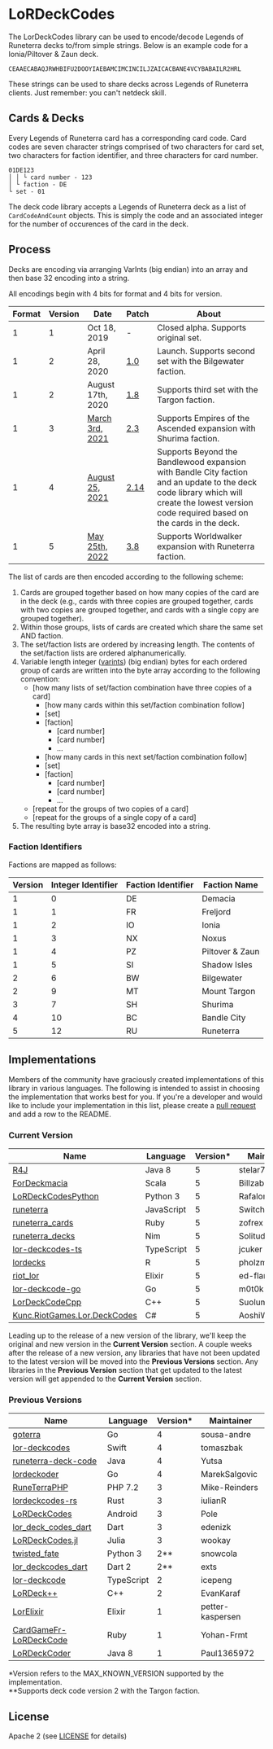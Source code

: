 ﻿LoRDeckCodes
============

The LorDeckCodes library can be used to encode/decode Legends of Runeterra decks to/from simple strings. Below is an example code for a Ionia/Piltover & Zaun deck.
```
CEAAECABAQJRWHBIFU2DOOYIAEBAMCIMCINCILJZAICACBANE4VCYBABAILR2HRL
```
These strings can be used to share decks across Legends of Runeterra clients. Just remember: you can't netdeck skill.

## Cards & Decks

Every Legends of Runeterra card has a corresponding card code. Card codes are seven character strings comprised of two characters for card set, two characters for faction identifier, and three characters for card number. 

```
01DE123
│ │ └ card number - 123
│ └ faction - DE
└ set - 01
```

The deck code library accepts a Legends of Runeterra deck as a list of `CardCodeAndCount` objects. This is simply the code and an associated integer for the number of occurences of the card in the deck.

## Process
Decks are encoding via arranging VarInts (big endian) into an array and then base 32 encoding into a string.

All encodings begin with 4 bits for format and 4 bits for version.

| Format | Version | Date | Patch | About |
| ------ | ------- | ---- | ----- | ----- |
| 1 | 1 | Oct 18, 2019 | - | Closed alpha. Supports original set. |
| 1 | 2 | April 28, 2020 | [1.0](https://playruneterra.com/en-us/news/patch-1-0-notes/) | Launch. Supports second set with the Bilgewater faction. |
| 1 | 2 | August 17th, 2020 | [1.8](https://playruneterra.com/en-us/news/patch-1-8-notes-call-of-the-mountain/) | Supports third set with the Targon faction. |
| 1 | 3 | [March 3rd, 2021](https://twitter.com/PlayRuneterra/status/1362446783645945858) | [2.3](https://playruneterra.com/en-us/news/game-updates/patch-2-3-0-notes/) | Supports Empires of the Ascended expansion with Shurima faction. |
| 1 | 4 | [August 25, 2021](https://twitter.com/PlayRuneterra/status/1425487172589604865) | [2.14](https://playruneterra.com/en-us/news/game-updates/patch-2-14-0-notes/) | Supports Beyond the Bandlewood expansion with Bandle City faction and an update to the deck code library which will create the lowest version code required based on the cards in the deck. |
| 1 | 5 | [May 25th, 2022](https://twitter.com/PlayRuneterra/status/1525151384328454145) | [3.8](https://playruneterra.com/en-us/news/game-updates/patch-3-8-0-notes/) | Supports Worldwalker expansion with Runeterra faction. |

The list of cards are then encoded according to the following scheme:

1. Cards are grouped together based on how many copies of the card are in the deck (e.g., cards with three copies are grouped together, cards with two copies are grouped together, and cards with a single copy are grouped together).
1. Within those groups, lists of cards are created which share the same set AND faction.
1. The set/faction lists are ordered by increasing length. The contents of the set/faction lists are ordered alphanumerically.
1. Variable length integer ([varints](https://en.wikipedia.org/wiki/Variable-length_quantity)) (big endian) bytes for each ordered group of cards are written into the byte array according to the following convention:
    * [how many lists of set/faction combination have three copies of a card]
      * [how many cards within this set/faction combination follow]
      * [set]
      * [faction]
        * [card number]
        * [card number]
        * ...
      * [how many cards in this next set/faction combination follow]
      * [set]
      * [faction]
        * [card number]
        * [card number]
        * ...
    * [repeat for the groups of two copies of a card]
    * [repeat for the groups of a single copy of a card]
1. The resulting byte array is base32 encoded into a string.


### Faction Identifiers
Factions are mapped as follows:

| Version | Integer Identifier | Faction Identifier | Faction Name |
| ----------------- | ------------------ | ------------------ | ------------ |
| 1 | 0 | DE | Demacia |
| 1 | 1 | FR | Freljord |
| 1 | 2 | IO | Ionia |
| 1 | 3 | NX | Noxus |
| 1 | 4 | PZ | Piltover & Zaun |
| 1 | 5 | SI | Shadow Isles |
| 2 | 6 | BW | Bilgewater |
| 2 | 9 | MT | Mount Targon |
| 3 | 7 | SH | Shurima |
| 4 | 10 | BC | Bandle City |
| 5 | 12 | RU | Runeterra |

## Implementations
Members of the community have graciously created implementations of this library in various languages. The following is intended to assist in choosing the implementation that works best for you. If you're a developer and would like to include your implementation in this list, please create a [pull request](https://github.com/RiotGames/LoRDeckCodes/pulls) and add a row to the README.

### Current Version

| Name                  | Language | Version* | Maintainer |
| --------------------- | -------- | -------- | ---------- |
| [R4J](https://github.com/stelar7/R4J) | Java 8 | 5 | stelar7 |
| [ForDeckmacia](https://github.com/Billzabob/ForDeckmacia) | Scala | 5 | Billzabob |
| [LoRDeckCodesPython](https://github.com/Rafalonso/LoRDeckCodesPython) | Python 3 | 5 | Rafalonso |
| [runeterra](https://github.com/SwitchbladeBot/runeterra) | JavaScript | 5 | SwitchbladeBot |
| [runeterra_cards](https://github.com/zofrex/runeterra_cards) | Ruby | 5 | zofrex |
| [runeterra_decks](https://github.com/SolitudeSF/runeterra_decks) | Nim | 5 | SolitudeSF |
| [lor-deckcodes-ts](https://github.com/jcuker/lor-deckcode-ts) | TypeScript | 5 | jcuker |
| [lordecks](https://github.com/pholzmgit/lordecks) | R | 5 | pholzmgit |
| [riot_lor](https://github.com/ed-flanagan/riot_lor) | Elixir | 5 | ed-flanagan |
| [lor-deckcode-go](https://github.com/m0t0k1ch1/lor-deckcode-go) | Go | 5 | m0t0k1ch1 |
| [LorDeckCodeCpp](https://github.com/Suolumi/LorDeckCodeCpp) | C++ | 5 | Suolumi |
| [Kunc.RiotGames.Lor.DeckCodes](https://github.com/AoshiW/Kunc.RiotGames) | C# | 5 | AoshiW |


Leading up to the release of a new version of the library, we'll keep the original and new version in the **Current Version** section. A couple weeks after the release of a new version, any libraries that have not been updated to the latest version will be moved into the **Previous Versions** section. Any libraries in the **Previous Version** section that get updated to the latest version will get appended to the **Current Version** section.

### Previous Versions

| Name                  | Language | Version* | Maintainer |
| --------------------- | -------- | -------- | ---------- |
| [goterra](https://github.com/sousa-andre/goterra) | Go | 4 | sousa-andre |
| [lor-deckcodes](https://github.com/tomaszbak/lor-deckcodes) | Swift | 4 | tomaszbak |
| [runeterra-deck-code](https://github.com/Yutsa/runeterra-deck-code) | Java | 4 | Yutsa |
| [lordeckoder](https://github.com/MarekSalgovic/lordeckoder) | Go | 4 | MarekSalgovic |
| [RuneTerraPHP](https://github.com/mike-reinders/runeterra-php) | PHP 7.2 | 3 | Mike-Reinders |
| [lordeckcodes-rs](https://github.com/iulianR/lordeckcodes-rs) | Rust | 3 | iulianR |
| [LoRDeckCodes](https://github.com/Pole458/LoRDeckCodesAndroid) | Android | 3 | Pole |
| [lor_deck_codes_dart](https://github.com/edenizk/lor_deck_codes_dart) | Dart | 3 | edenizk |
| [LoRDeckCodes.jl](https://github.com/wookay/LoRDeckCodes.jl) | Julia | 3 | wookay |
| [twisted_fate](https://github.com/snowcola/twisted_fate) | Python 3 | 2** | snowcola |
| [lor_deckcodes_dart](https://github.com/exts/lor_deckcodes_dart) | Dart 2 | 2** | exts |
| [lor-deckcode](https://github.com/icepeng/lor-deckcode) | TypeScript | 2 | icepeng |
| [LoRDeck++](https://github.com/EvanKaraf/LoRDeckpp) | C++ | 2 | EvanKaraf |
| [LorElixir](https://github.com/petter-kaspersen/lor-deck-codes-elixir) | Elixir | 1 | petter-kaspersen |
| [CardGameFr-LoRDeckCode](https://github.com/Yohan-Frmt/CardGameFr-LoRDeckCode) | Ruby | 1 | Yohan-Frmt |
| [LoRDeckCoder](https://github.com/Paul1365972/LoRDeckCoder) | Java 8 | 1 | Paul1365972 |

*Version refers to the MAX_KNOWN_VERSION supported by the implementation.  
**Supports deck code version 2 with the Targon faction.

## License
Apache 2 (see [LICENSE](/LICENSE.txt) for details)
